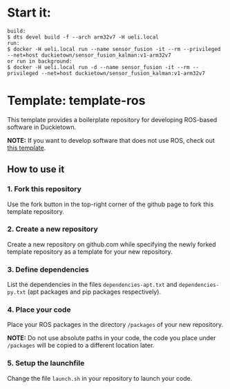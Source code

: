 # Start it:
	build:
	$ dts devel build -f --arch arm32v7 -H ueli.local
	run:
	$ docker -H ueli.local run --name sensor_fusion -it --rm --privileged --net=host duckietown/sensor_fusion_kalman:v1-arm32v7
	or run in background:
	$ docker -H ueli.local run -d --name sensor_fusion -it --rm --privileged --net=host duckietown/sensor_fusion_kalman:v1-arm32v7


# Template: template-ros

This template provides a boilerplate repository
for developing ROS-based software in Duckietown.

**NOTE:** If you want to develop software that does not use
ROS, check out [this template](https://github.com/duckietown/template-basic).


## How to use it

### 1. Fork this repository

Use the fork button in the top-right corner of the github page to fork this template repository.


### 2. Create a new repository

Create a new repository on github.com while
specifying the newly forked template repository as
a template for your new repository.


### 3. Define dependencies

List the dependencies in the files `dependencies-apt.txt` and
`dependencies-py.txt` (apt packages and pip packages respectively).


### 4. Place your code

Place your ROS packages in the directory `/packages` of
your new repository.

**NOTE:** Do not use absolute paths in your code,
the code you place under `/packages` will be copied to
a different location later.


### 5. Setup the launchfile

Change the file `launch.sh` in your repository to
launch your code.
